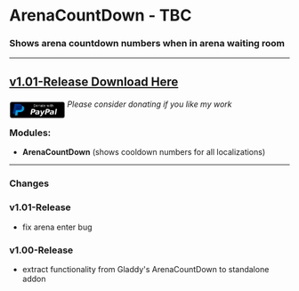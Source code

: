 # ArenaCountDown - TBC

### Shows arena countdown numbers when in arena waiting room

---

## [v1.01-Release Download Here](https://github.com/XiconQoo/ArenaCountDown-TBC/releases/download/v1.01-Release/ArenaCountDown-TBC_v1.01-Release.zip)

###### <a target="_blank" rel="noopener noreferrer" href="https://www.paypal.me/xiconqoo/10"><img src="https://raw.githubusercontent.com/XiconQoo/Gladdy/readme-media/Paypal-Donate.png" height="30" style="margin-top:-30px;position:relative;top:20px;"></a> Please consider donating if you like my work

### Modules:
- **ArenaCountDown** (shows cooldown numbers for all localizations)

---

### Changes

### v1.01-Release

- fix arena enter bug

### v1.00-Release

- extract functionality from Gladdy's ArenaCountDown to standalone addon
